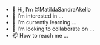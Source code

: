 - 👋 Hi, I’m @MatildaSandraAkello
- 👀 I’m interested in ...
- 🌱 I’m currently learning ...
- 💞️ I’m looking to collaborate on ...
- 📫 How to reach me ...

<!---
MatildaSandraAkello/MatildaSandraAkello is a ✨ special ✨ repository because its `README.md` (this file) appears on your GitHub profile.
You can click the Preview link to take a look at your changes.
--->
